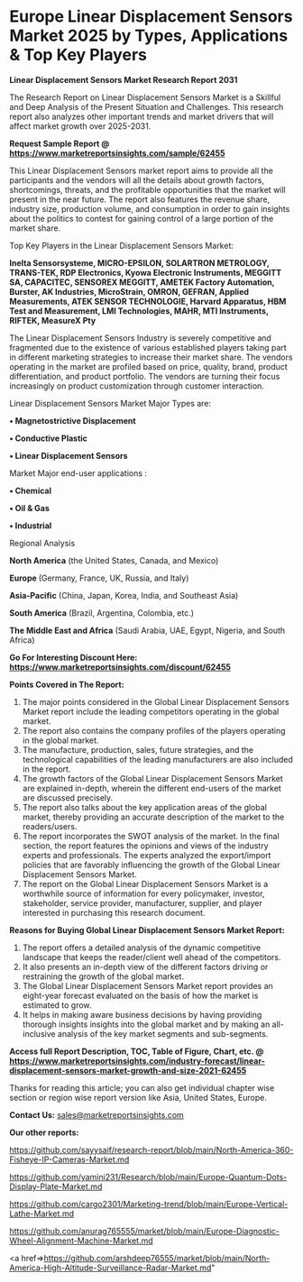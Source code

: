 # Europe Linear Displacement Sensors Market 2025 by Types, Applications & Top Key Players

<strong>Linear Displacement Sensors Market Research Report 2031</strong>

The Research Report on Linear Displacement Sensors Market is a Skillful and Deep Analysis of the Present Situation and Challenges. This research report also analyzes other important trends and market drivers that will affect market growth over 2025-2031.

<strong>Request Sample Report @ <a href=https://www.marketreportsinsights.com/sample/62455>https://www.marketreportsinsights.com/sample/62455</a></strong>

This Linear Displacement Sensors market report aims to provide all the participants and the vendors will all the details about growth factors, shortcomings, threats, and the profitable opportunities that the market will present in the near future. The report also features the revenue share, industry size, production volume, and consumption in order to gain insights about the politics to contest for gaining control of a large portion of the market share.

Top Key Players in the Linear Displacement Sensors Market:

<strong>Inelta Sensorsysteme, MICRO-EPSILON, SOLARTRON METROLOGY, TRANS-TEK, RDP Electronics, Kyowa Electronic Instruments, MEGGITT SA, CAPACITEC, SENSOREX MEGGITT, AMETEK Factory Automation, Burster, AK Industries, MicroStrain, OMRON, GEFRAN, Applied Measurements, ATEK SENSOR TECHNOLOGIE, Harvard Apparatus, HBM Test and Measurement, LMI Technologies, MAHR, MTI Instruments, RIFTEK, MeasureX Pty</strong>

The Linear Displacement Sensors Industry is severely competitive and fragmented due to the existence of various established players taking part in different marketing strategies to increase their market share. The vendors operating in the market are profiled based on price, quality, brand, product differentiation, and product portfolio. The vendors are turning their focus increasingly on product customization through customer interaction.

Linear Displacement Sensors Market Major Types are:

<strong>• Magnetostrictive Displacement

• Conductive Plastic

• Linear Displacement Sensors</strong>

Market Major end-user applications :

<strong>• Chemical

• Oil & Gas

• Industrial</strong>

Regional Analysis

</u><strong><b>North America</b></strong> (the United States, Canada, and Mexico)

<strong><b>Europe </b></strong>(Germany, France, UK, Russia, and Italy)

<strong><b>Asia-Pacific</b></strong> (China, Japan, Korea, India, and Southeast Asia)

<strong><b>South America</b></strong> (Brazil, Argentina, Colombia, etc.)

<strong><b>The Middle East and Africa</b></strong> (Saudi Arabia, UAE, Egypt, Nigeria, and South Africa)

<strong>Go For Interesting Discount Here: <a href=https://www.marketreportsinsights.com/discount/62455>https://www.marketreportsinsights.com/discount/62455</a></strong>

<strong>Points Covered in The Report:</strong>
<ol>
  <li>The major points considered in the Global Linear Displacement Sensors Market report include the leading competitors operating in the global market.</li>
  <li>The report also contains the company profiles of the players operating in the global market.</li>
  <li>The manufacture, production, sales, future strategies, and the technological capabilities of the leading manufacturers are also included in the report.</li>
  <li>The growth factors of the Global Linear Displacement Sensors Market are explained in-depth, wherein the different end-users of the market are discussed precisely.</li>
  <li>The report also talks about the key application areas of the global market, thereby providing an accurate description of the market to the readers/users.</li>
  <li>The report incorporates the SWOT analysis of the market. In the final section, the report features the opinions and views of the industry experts and professionals. The experts analyzed the export/import policies that are favorably influencing the growth of the Global Linear Displacement Sensors Market.</li>
  <li>The report on the Global Linear Displacement Sensors Market is a worthwhile source of information for every policymaker, investor, stakeholder, service provider, manufacturer, supplier, and player interested in purchasing this research document.</li>
</ol>
<strong>Reasons for Buying Global Linear Displacement Sensors Market Report:</strong>

<ol>
  <li>The report offers a detailed analysis of the dynamic competitive landscape that keeps the reader/client well ahead of the competitors.</li>
  <li>It also presents an in-depth view of the different factors driving or restraining the growth of the global market.</li>
  <li>The Global Linear Displacement Sensors Market report provides an eight-year forecast evaluated on the basis of how the market is estimated to grow.</li>
  <li>It helps in making aware business decisions by having providing thorough insights insights into the global market and by making an all-inclusive analysis of the key market segments and sub-segments.</li>
</ol>
<strong>Access full Report Description, TOC, Table of Figure, Chart, etc. @ <a href=https://www.marketreportsinsights.com/industry-forecast/linear-displacement-sensors-market-growth-and-size-2021-62455>https://www.marketreportsinsights.com/industry-forecast/linear-displacement-sensors-market-growth-and-size-2021-62455</a></strong>


Thanks for reading this article; you can also get individual chapter wise section or region wise report version like Asia, United States, Europe.

<strong>Contact Us:</strong>
sales@marketreportsinsights.com

<strong>Our other reports:</strong>

<a href=https://github.com/sayysaif/research-report/blob/main/North-America-360-Fisheye-IP-Cameras-Market.md>https://github.com/sayysaif/research-report/blob/main/North-America-360-Fisheye-IP-Cameras-Market.md</a>

<a href=https://github.com/yamini231/Research/blob/main/Europe-Quantum-Dots-Display-Plate-Market.md>https://github.com/yamini231/Research/blob/main/Europe-Quantum-Dots-Display-Plate-Market.md</a>

<a href=https://github.com/cargo2301/Marketing-trend/blob/main/Europe-Vertical-Lathe-Market.md>https://github.com/cargo2301/Marketing-trend/blob/main/Europe-Vertical-Lathe-Market.md</a>

<a href=https://github.com/anurag765555/market/blob/main/Europe-Diagnostic-Wheel-Alignment-Machine-Market.md>https://github.com/anurag765555/market/blob/main/Europe-Diagnostic-Wheel-Alignment-Machine-Market.md</a>

<a href=>https://github.com/arshdeep76555/market/blob/main/North-America-High-Altitude-Surveillance-Radar-Market.md</a>"
